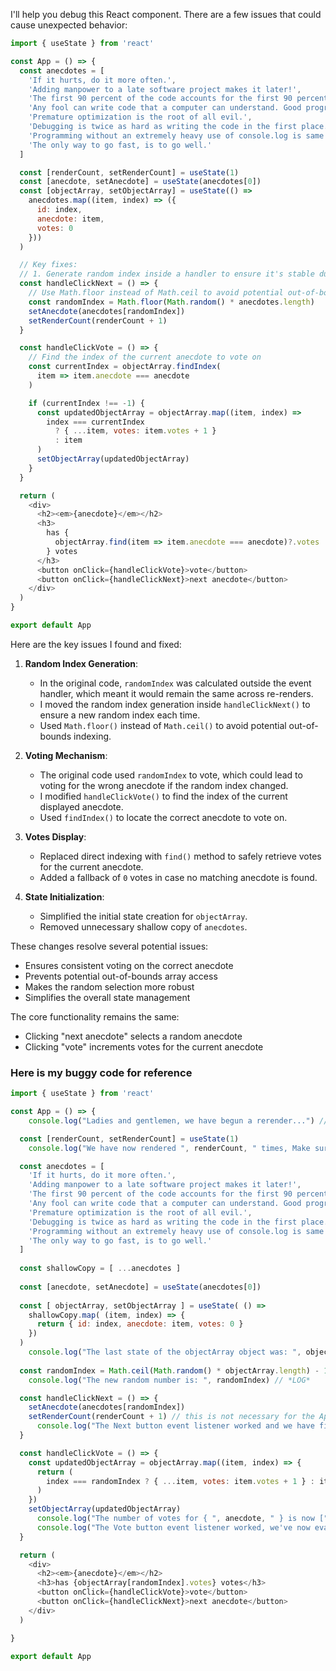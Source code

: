 I'll help you debug this React component. There are a few issues that could cause unexpected behavior:

```javascript
import { useState } from 'react'

const App = () => {
  const anecdotes = [
    'If it hurts, do it more often.',
    'Adding manpower to a late software project makes it later!',
    'The first 90 percent of the code accounts for the first 90 percent of the development time...The remaining 10 percent of the code accounts for the other 90 percent of the development time.',
    'Any fool can write code that a computer can understand. Good programmers write code that humans can understand.',
    'Premature optimization is the root of all evil.',
    'Debugging is twice as hard as writing the code in the first place. Therefore, if you write the code as cleverly as possible, you are, by definition, not smart enough to debug it.',
    'Programming without an extremely heavy use of console.log is same as if a doctor would refuse to use x-rays or blood tests when diagnosing patients.',
    'The only way to go fast, is to go well.'
  ]

  const [renderCount, setRenderCount] = useState(1)
  const [anecdote, setAnecdote] = useState(anecdotes[0])
  const [objectArray, setObjectArray] = useState(() =>
    anecdotes.map((item, index) => ({
      id: index, 
      anecdote: item, 
      votes: 0 
    }))
  )

  // Key fixes:
  // 1. Generate random index inside a handler to ensure it's stable during render
  const handleClickNext = () => {
    // Use Math.floor instead of Math.ceil to avoid potential out-of-bounds index
    const randomIndex = Math.floor(Math.random() * anecdotes.length)
    setAnecdote(anecdotes[randomIndex])
    setRenderCount(renderCount + 1)
  }

  const handleClickVote = () => {
    // Find the index of the current anecdote to vote on
    const currentIndex = objectArray.findIndex(
      item => item.anecdote === anecdote
    )

    if (currentIndex !== -1) {
      const updatedObjectArray = objectArray.map((item, index) => 
        index === currentIndex 
          ? { ...item, votes: item.votes + 1 } 
          : item
      )
      setObjectArray(updatedObjectArray)
    }
  }

  return (
    <div>
      <h2><em>{anecdote}</em></h2>
      <h3>
        has {
          objectArray.find(item => item.anecdote === anecdote)?.votes || 0
        } votes
      </h3>
      <button onClick={handleClickVote}>vote</button>
      <button onClick={handleClickNext}>next anecdote</button>
    </div>
  )
}

export default App

```

Here are the key issues I found and fixed:

1. **Random Index Generation**: 
   - In the original code, `randomIndex` was calculated outside the event handler, which meant it would remain the same across re-renders.
   - I moved the random index generation inside `handleClickNext()` to ensure a new random index each time.
   - Used `Math.floor()` instead of `Math.ceil()` to avoid potential out-of-bounds indexing.

2. **Voting Mechanism**:
   - The original code used `randomIndex` to vote, which could lead to voting for the wrong anecdote if the random index changed.
   - I modified `handleClickVote()` to find the index of the current displayed anecdote.
   - Used `findIndex()` to locate the correct anecdote to vote on.

3. **Votes Display**:
   - Replaced direct indexing with `find()` method to safely retrieve votes for the current anecdote.
   - Added a fallback of `0` votes in case no matching anecdote is found.

4. **State Initialization**:
   - Simplified the initial state creation for `objectArray`.
   - Removed unnecessary shallow copy of `anecdotes`.

These changes resolve several potential issues:
- Ensures consistent voting on the correct anecdote
- Prevents potential out-of-bounds array access
- Makes the random selection more robust
- Simplifies the overall state management

The core functionality remains the same: 
- Clicking "next anecdote" selects a random anecdote
- Clicking "vote" increments votes for the current anecdote



### Here is my buggy code for reference

```Javascript
import { useState } from 'react'

const App = () => {
    console.log("Ladies and gentlemen, we have begun a rerender...") // *LOG*

  const [renderCount, setRenderCount] = useState(1)
    console.log("We have now rendered ", renderCount, " times, Make sure Math.random() isn't 'sticking' to a number.") // *LOG*

  const anecdotes = [
    'If it hurts, do it more often.',
    'Adding manpower to a late software project makes it later!',
    'The first 90 percent of the code accounts for the first 90 percent of the development time...The remaining 10 percent of the code accounts for the other 90 percent of the development time.',
    'Any fool can write code that a computer can understand. Good programmers write code that humans can understand.',
    'Premature optimization is the root of all evil.',
    'Debugging is twice as hard as writing the code in the first place. Therefore, if you write the code as cleverly as possible, you are, by definition, not smart enough to debug it.',
    'Programming without an extremely heavy use of console.log is same as if a doctor would refuse to use x-rays or blood tests when diagnosing patients.',
    'The only way to go fast, is to go well.'
  ]
  
  const shallowCopy = [ ...anecdotes ]
  
  const [anecdote, setAnecdote] = useState(anecdotes[0])
  
  const [ objectArray, setObjectArray ] = useState( () =>
    shallowCopy.map( (item, index) => {
      return { id: index, anecdote: item, votes: 0 }
    })
  )
    console.log("The last state of the objectArray object was: ", objectArray)
  
  const randomIndex = Math.ceil(Math.random() * objectArray.length) - 1
    console.log("The new random number is: ", randomIndex) // *LOG*

  const handleClickNext = () => {
    setAnecdote(anecdotes[randomIndex])
    setRenderCount(renderCount + 1) // this is not necessary for the App, purely for debugging randomIndex / Math.random()
      console.log("The Next button event listener worked and we have finished evaluating this event handler fn") // *LOG*
  }

  const handleClickVote = () => {
    const updatedObjectArray = objectArray.map((item, index) => {
      return (
        index === randomIndex ? { ...item, votes: item.votes + 1 } : item
      )
    })
    setObjectArray(updatedObjectArray)
      console.log("The number of votes for { ", anecdote, " } is now [", objectArray[randomIndex].votes, "]") // *LOG*
      console.log("The Vote button event listener worked, we've now evaluated the event handler fn") // *LOG*
  }

  return (
    <div>
      <h2><em>{anecdote}</em></h2>
      <h3>has {objectArray[randomIndex].votes} votes</h3>
      <button onClick={handleClickVote}>vote</button>
      <button onClick={handleClickNext}>next anecdote</button>
    </div>
  )

}

export default App
```